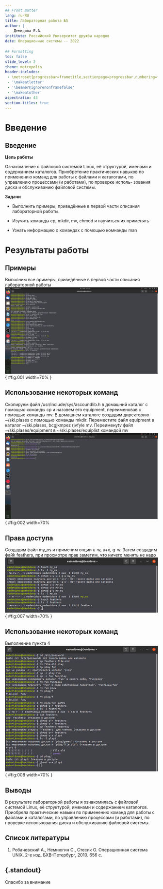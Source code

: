 ```yaml
---
## Front matter
lang: ru-RU
title: Лабораторная работа №5
author: |
	Демидова Е.А.
institute: Российский Университет дружбы народов
date: Операционные системы -- 2022

## Formatting
toc: false
slide_level: 2
theme: metropolis
header-includes: 
 - \metroset{progressbar=frametitle,sectionpage=progressbar,numbering=fraction}
 - '\makeatletter'
 - '\beamer@ignorenonframefalse'
 - '\makeatother'
aspectratio: 43
section-titles: true
---
```


# Введение

## Введение

**Цель работы**

Ознакомление с файловой системой Linux, её структурой, именами и содержанием
каталогов. Приобретение практических навыков по применению команд для работы
с файлами и каталогами, по управлению процессами (и работами), по проверке исполь-
зования диска и обслуживанию файловой системы.

**Задачи**

- Выполнить примеры, приведённые в первой части описания лабораторной работы.

- Изучить команды cp, mkdir, mv, chmod и научиться их применять

- Узнать информацию о командах с помощью комнанды man

# Результаты работы

## Примеры

Выполним все примеры, приведённые в первой части описания лабораторной работы
![Примеры](image/1.png){ #fig:001 width=70% }


## Использование некоторых команд

Скопируем файл /usr/include/sys/ascoundlib.h в домашний каталог с помощью команды cp и назовем его equipment, переименовав с помощью команды mv. В домашнем каталоге создадим директорию ~/ski.plases с помощью команды mkdir. Переместите файл equipment в каталог ~/ski.plases, bcgjkmpez rjvfyle mv. Переименуtv файл ~/ski.plases/equipment в ~/ski.plases/equiplist командой mv
![Пункты 2.1-2.4](image/2.png){ #fig:002 width=70% 

## Права доступа

Создадим файл my_os и применим опции u-w, u+x, g-w. Затем создадим файk feathers, при просмотре прав заметим, что ничего менять не надо
![Пункты 3.3 и 3.4](image/7.png){ #fig:007 width=70% }


## Использование некоторых команд

Выполнение пункта 4
![Пункт 4](image/8.png){ #fig:008 width=70% }

## Выводы

В результате лабораторной работы я ознакомилась с файловой системой Linux, её структурой, именами и содержанием
каталогов. Приобрела практические навыки по применению команд для работы
с файлами и каталогами, по управлению процессами (и работами), по проверке использования диска и обслуживанию файловой системы.

## Список литературы

1. Робачевский А., Немнюгин С., Стесик О. Операционная система UNIX. 2-е
изд. БХВ-Петербург, 2010. 656 с.

## {.standout}

Спасибо за внимание
